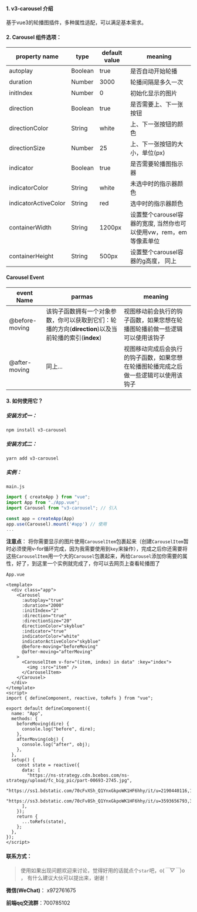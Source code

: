 #### 1. v3-carousel 介绍
基于vue3的轮播图插件，多种属性适配，可以满足基本需求。

#### 2.  Carousel 组件选项：

| property name        | type    | default value | meaning                                                      |
| -------------------- | ------- | ------------- | ------------------------------------------------------------ |
| autoplay             | Boolean | true          | 是否自动开始轮播                                             |
| duration             | Number  | 3000          | 轮播间隔是多久一次                                           |
| initIndex            | Number  | 0             | 初始化显示的图片                                             |
| direction            | Boolean | true          | 是否需要上、下一张按钮                                       |
| directionColor       | String  | white         | 上、下一张按钮的颜色                                         |
| directionSize        | Number  | 25            | 上、下一张按钮的大小，单位(px)                               |
| indicator            | Boolean | true          | 是否需要轮播图指示器                                         |
| indicatorColor       | String  | white         | 未选中时的指示器颜色                                         |
| indicatorActiveColor | String  | red           | 选中时的指示器颜色                                           |
| containerWidth       | String  | 1200px        | 设置整个carousel容器的宽度, 当然你也可以使用vw，rem，em等像素单位 |
| containerHeight      | String  | 500px         | 设置整个carousel容器的g高度， 同上                           |

#### Carousel Event

| event Name     | parmas                                                       | meaning                                                      |
| -------------- | ------------------------------------------------------------ | ------------------------------------------------------------ |
| @before-moving | 该钩子函数拥有一个对象参数，你可以获取到它们：轮播的方向(**direction**)以及当前轮播的索引(**index**) | 视图移动前会执行的钩子函数，如果您想在轮播图轮播前做一些逻辑可以使用该钩子 |
| @after-moving  | 同上...                                                      | 视图移动完成后会执行的钩子函数，如果您想在轮播图轮播完成之后做一些逻辑可以使用该钩子 |

#### 3. 如何使用它？

##### 安装方式一：
```shell
npm install v3-carousel
```
##### 安装方式二：
```shell
yarn add v3-carousel
```
##### 实例：
`main.js`

```js
import { createApp } from "vue";
import App from "./App.vue";
import Carousel from "v3-carousel"; // 引入

const app = createApp(App)
app.use(Carousel).mount('#app') // 使用
...
```
**注意点**： 将你需要显示的图片使用`CarouselItem`包裹起来（创建`CarouselItem`暂时必须使用v-for循环完成，因为我需要使用到`key`来操作），完成之后你还需要将这些`CarouselItem`用一个大的`Carousel`包裹起来，再给`Carousel`添加你需要的属性，好了，到这里一个实例就完成了，你可以去网页上查看轮播图了

`App.vue`

```vue
<template>
  <div class="app">
    <Carousel
      :autoplay="true"
      :duration="2000"
      :initIndex="2"
      :direction="true"
      :directionSize="20"
      directionColor="skyblue"
      :indicator="true"
      indicatorColor="white"
      indicatorActiveColor="skyblue"
      @before-moving="beforeMoving"
      @after-moving="afterMoving"
    >
      <CarouselItem v-for="(item, index) in data" :key="index">
        <img :src="item" />
      </CarouselItem>
    </Carousel>
  </div>
</template>
<script>
import { defineComponent, reactive, toRefs } from "vue";

export default defineComponent({
  name: "App",
  methods: {
    beforeMoving(dire) {
      console.log("before", dire);
    },
    afterMoving(obj) {
      console.log("after", obj);
    },
  },
  setup() {
    const state = reactive({
      data: [
        "https://ns-strategy.cdn.bcebos.com/ns-strategy/upload/fc_big_pic/part-00693-2745.jpg",
        "https://ss1.bdstatic.com/70cFvXSh_Q1YnxGkpoWK1HF6hhy/it/u=2190440116,1436403087&fm=26&gp=0.jpg",
        "https://ss3.bdstatic.com/70cFv8Sh_Q1YnxGkpoWK1HF6hhy/it/u=3593656793,3600757928&fm=26&gp=0.jpg",
      ],
    });
    return {
      ...toRefs(state),
    };
  },
});
</script>

```

#### 联系方式：

>  使用如果出现问题欢迎来讨论，觉得好用的话就点个`star`吧，o(*￣▽￣*)o ， 有什么建议大伙可以提出来，谢谢！

**微信(WeChat)**： x972761675

**前端qq交流群**：700785102

